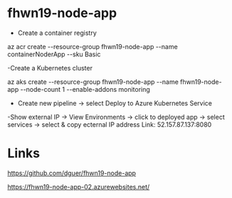 # fhwn19-node-app

- Create a container registry

az acr create --resource-group fhwn19-node-app --name containerNoderApp --sku Basic

-Create a Kubernetes cluster

az aks create --resource-group fhwn19-node-app --name fhwn19-node-app --node-count 1 --enable-addons monitoring

- Create new pipeline
-> select Deploy to Azure Kubernetes Service

-Show external IP
-> View Environments
    -> click to deployed app
        -> select services
            -> select & copy ecternal IP address
            Link: 52.157.87.137:8080

# Links


https://github.com/dguer/fhwn19-node-app

https://fhwn19-node-app-02.azurewebsites.net/


